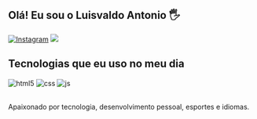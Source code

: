 ## Olá! Eu sou o Luisvaldo Antonio 🖐️
[![Instagram](https://img.shields.io/badge/Instagram-E4405F?style=for-the-badge&logo=instagram&logoColor=white)](https://www.instagram.com/luisvaldoantonio?igsh=Y2Y5eHI6ZDVzN3pp)
<a href="https://www.linkedin.com/in/luisvaldoantonio" target="_blank"><img src="https://img.shields.io/badge/-LinkedIn-%230077B5?style=for-the-badge&logo=linkedin&logoColor=white" target="_blank"></a> 

## Tecnologias que eu uso no meu dia

<div style="display: inline_block">
  <img align="center" alt="html5" src="https://img.shields.io/badge/HTML5-E34F26?style=for-the-badge&logo=html5&logoColor=white" />
  <img align="center" alt="css" src="https://img.shields.io/badge/CSS3-1572B6?style=for-the-badge&logo=css3&logoColor=white" />
  <img align="center" alt="js" src="https://img.shields.io/badge/JavaScript-F7DF1E?style=for-the-badge&logo=javascript&logoColor=black" />
</div><br/>

Apaixonado por tecnologia, desenvolvimento pessoal, esportes e idiomas.
